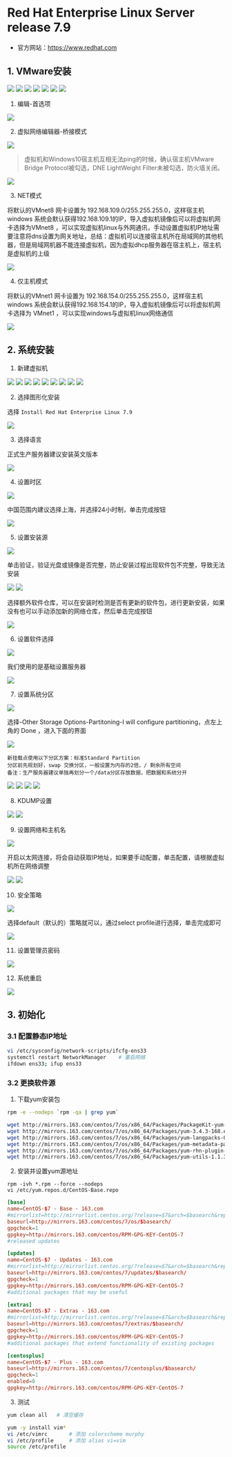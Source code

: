 # Red Hat Enterprise Linux Server release 7.9

- 官方网站：https://www.redhat.com

## 1. VMware安装

![](../../assets/_images/deploy/rhel7/Vm1.png)
![](../../assets/_images/deploy/rhel7/Vm2.png)
![](../../assets/_images/deploy/rhel7/Vm3.png)
![](../../assets/_images/deploy/rhel7/Vm4.png)
![](../../assets/_images/deploy/rhel7/Vm5.png)
![](../../assets/_images/deploy/rhel7/Vm6.png)
![](../../assets/_images/deploy/rhel7/Vm7.png)

1. 编辑-首选项

![](../../assets/_images/deploy/rhel7/Vm8.png)


2. 虚拟网络编辑器-桥接模式

![](../../assets/_images/deploy/rhel7/Vm9.png)

> 虚拟机和Windows10宿主机互相无法ping的时候，确认宿主机VMware Bridge Protocol被勾选，DNE LightWeight Filter未被勾选，防火墙关闭。

![](../../assets/_images/deploy/rhel7/Vm10.png)

3. NET模式

将默认的VMnet8 网卡设置为 192.168.109.0/255.255.255.0，这样宿主机 windows 系统会默认获得192.168.109.1的IP，导入虚拟机镜像后可以将虚拟机网卡选择为VMnet8 ，可以实现虚拟机linux与外网通讯，手动设置虚拟机IP地址需要注意将dns设置为网关地址，总结：虚拟机可以连接宿主机所在局域网的其他机器，但是局域网机器不能连接虚拟机，因为虚拟dhcp服务器在宿主机上，宿主机是虚拟机的上级

![](../../assets/_images/deploy/rhel7/Vm11.png)

4. 仅主机模式

将默认的VMnet1 网卡设置为 192.168.154.0/255.255.255.0，这样宿主机 windows 系统会默认获得192.168.154.1的IP，导入虚拟机镜像后可以将虚拟机网卡选择为 VMnet1 ，可以实现windows与虚拟机linux网络通信

![](../../assets/_images/deploy/rhel7/Vm12.png)

## 2. 系统安装

1. 新建虚拟机

![](../../assets/_images/deploy/rhel7/1.png)
![](../../assets/_images/deploy/rhel7/2.png)
![](../../assets/_images/deploy/rhel7/3.png)
![](../../assets/_images/deploy/rhel7/4.png)
![](../../assets/_images/deploy/rhel7/5.png)
![](../../assets/_images/deploy/rhel7/6.png)
![](../../assets/_images/deploy/rhel7/7.png)
![](../../assets/_images/deploy/rhel7/8.png)
![](../../assets/_images/deploy/rhel7/9.png)

2. 选择图形化安装

选择 `Install Red Hat Enterprise Linux 7.9`

![](../../assets/_images/deploy/rhel7/10.png)

3. 选择语言

正式生产服务器建议安装英文版本

![](../../assets/_images/deploy/rhel7/11.png)

4. 设置时区

![](../../assets/_images/deploy/rhel7/12.png)

中国范围内建议选择上海，并选择24小时制，单击完成按钮

![](../../assets/_images/deploy/rhel7/13.png)

5. 设置安装源

![](../../assets/_images/deploy/rhel7/14.png)

单击验证，验证光盘或镜像是否完整，防止安装过程出现软件包不完整，导致无法安装

![](../../assets/_images/deploy/rhel7/15.png)
![](../../assets/_images/deploy/rhel7/16.png)

选择额外软件仓库，可以在安装时检测是否有更新的软件包，进行更新安装，如果没有也可以手动添加新的网络仓库，然后单击完成按钮

![](../../assets/_images/deploy/rhel7/17.png)

6. 设置软件选择

![](../../assets/_images/deploy/rhel7/18.png)

我们使用的是基础设置服务器

![](../../assets/_images/deploy/rhel7/19.png)

7. 设置系统分区

![](../../assets/_images/deploy/rhel7/20.png)

选择-Other Storage Options-Partitoning-I will configure partitioning，点左上角的 Done ，进入下面的界面

![](../../assets/_images/deploy/rhel7/21.png)

```
新挂载点使用以下分区方案：标准Standard Partition
分区前先规划好，swap 交换分区，一般设置为内存的2倍，/ 剩余所有空间
备注：生产服务器建议单独再划分一个/data分区存放数据，把数据和系统分开
```

![](../../assets/_images/deploy/rhel7/22.png)
![](../../assets/_images/deploy/rhel7/23.png)
![](../../assets/_images/deploy/rhel7/24.png)
![](../../assets/_images/deploy/rhel7/25.png)

8. KDUMP设置

![](../../assets/_images/deploy/rhel7/26.png)
![](../../assets/_images/deploy/rhel7/27.png)

9. 设置网络和主机名

![](../../assets/_images/deploy/rhel7/28.png)

开启以太网连接，将会自动获取IP地址，如果要手动配置，单击配置，请根据虚拟机所在网络调整

![](../../assets/_images/deploy/rhel7/29.png)
![](../../assets/_images/deploy/rhel7/30.png)

10. 安全策略

![](../../assets/_images/deploy/rhel7/31.png)

选择default（默认的）策略就可以，通过select profile进行选择，单击完成即可

![](../../assets/_images/deploy/rhel7/32.png)

11. 设置管理员密码

![](../../assets/_images/deploy/rhel7/33.png)

12. 系统重启

![](../../assets/_images/deploy/rhel7/34.png)

## 3. 初始化

### 3.1 配置静态IP地址

```bash
vi /etc/sysconfig/network-scripts/ifcfg-ens33   
systemctl restart NetworkManager    # 重启网络
ifdown ens33; ifup ens33
```

### 3.2 更换软件源

1. 下载yum安装包

```bash
rpm -e --nodeps `rpm -qa | grep yum`

wget http://mirrors.163.com/centos/7/os/x86_64/Packages/PackageKit-yum-1.1.10-2.el7.centos.x86_64.rpm
wget http://mirrors.163.com/centos/7/os/x86_64/Packages/yum-3.4.3-168.el7.centos.noarch.rpm
wget http://mirrors.163.com/centos/7/os/x86_64/Packages/yum-langpacks-0.4.2-7.el7.noarch.rpm
wget http://mirrors.163.com/centos/7/os/x86_64/Packages/yum-metadata-parser-1.1.4-10.el7.x86_64.rpm
wget http://mirrors.163.com/centos/7/os/x86_64/Packages/yum-rhn-plugin-2.0.1-10.el7.noarch.rpm
wget http://mirrors.163.com/centos/7/os/x86_64/Packages/yum-utils-1.1.31-54.el7_8.noarch.rpm
```

2. 安装并设置yum源地址

```
rpm -ivh *.rpm --force --nodeps
vi /etc/yum.repos.d/CentOS-Base.repo
```

```conf
[base]
name=CentOS-$7 - Base - 163.com
#mirrorlist=http://mirrorlist.centos.org/?release=$7&arch=$basearch&repo=os
baseurl=http://mirrors.163.com/centos/7/os/$basearch/
gpgcheck=1
gpgkey=http://mirrors.163.com/centos/RPM-GPG-KEY-CentOS-7
#released updates

[updates]
name=CentOS-$7 - Updates - 163.com
#mirrorlist=http://mirrorlist.centos.org/?release=$7&arch=$basearch&repo=updates
baseurl=http://mirrors.163.com/centos/7/updates/$basearch/
gpgcheck=1
gpgkey=http://mirrors.163.com/centos/RPM-GPG-KEY-CentOS-7
#additional packages that may be useful

[extras]
name=CentOS-$7 - Extras - 163.com
#mirrorlist=http://mirrorlist.centos.org/?release=$7&arch=$basearch&repo=extras
baseurl=http://mirrors.163.com/centos/7/extras/$basearch/
gpgcheck=1
gpgkey=http://mirrors.163.com/centos/RPM-GPG-KEY-CentOS-7
#additional packages that extend functionality of existing packages

[centosplus]
name=CentOS-$7 - Plus - 163.com
baseurl=http://mirrors.163.com/centos/7/centosplus/$basearch/
gpgcheck=1
enabled=0
gpgkey=http://mirrors.163.com/centos/RPM-GPG-KEY-CentOS-7
```

3. 测试

```bash
yum clean all   # 清空缓存

yum -y install vim*
vi /etc/vimrc       # 添加 colorscheme murphy
vi /etc/profile     # 添加 alias vi=vim
source /etc/profile 
```

